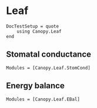 # Leaf

```@meta
DocTestSetup = quote
    using Canopy.Leaf
end
```

## Stomatal conductance

```@autodocs
Modules = [Canopy.Leaf.StomCond]
```

## Energy balance

```@autodocs
Modules = [Canopy.Leaf.EBal]
```

